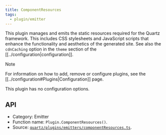 ```yaml
---
title: ComponentResources
tags:
  - plugin/emitter
---
```


This plugin manages and emits the static resources required for the Quartz framework. This includes CSS stylesheets and JavaScript scripts that enhance the functionality and aesthetics of the generated site. See also the `cdnCaching` option in the `theme` section of the [[../configuration|configuration]].

> [!note]
> For information on how to add, remove or configure plugins, see the [[../configuration#Plugins|Configuration]] page.

This plugin has no configuration options.

## API

- Category: Emitter
- Function name: `Plugin.ComponentResources()`.
- Source: [`quartz/plugins/emitters/componentResources.ts`](https://github.com/jackyzha0/quartz/blob/v4/quartz/plugins/emitters/componentResources.ts).
